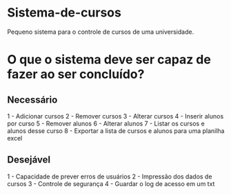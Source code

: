 # Sistema-de-cursos
Pequeno sistema para o controle de cursos de uma universidade.

# O que o sistema deve ser capaz de fazer ao ser concluído?
## Necessário
1 - Adicionar cursos
2 - Remover cursos
3 - Alterar cursos
4 - Inserir alunos por curso
5 - Remover alunos
6 - Alterar alunos
7 - Listar os cursos e alunos desse curso
8 - Exportar a lista de cursos e alunos para uma planilha excel
## Desejável
1 - Capacidade de prever erros de usuários
2 - Impressão dos dados de cursos
3 - Controle de segurança
4 - Guardar o log de acesso em um txt
